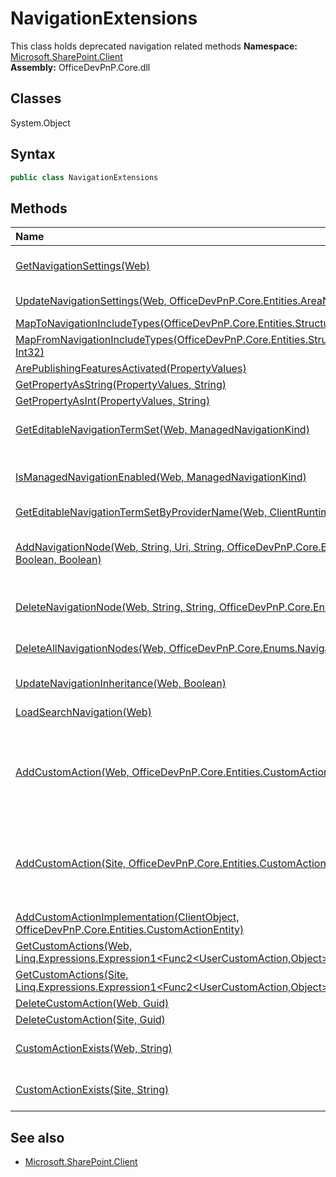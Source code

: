 # NavigationExtensions
This class holds deprecated navigation related methods
**Namespace:** [Microsoft.SharePoint.Client](Microsoft.SharePoint.Client.md)  
**Assembly:** OfficeDevPnP.Core.dll  
## Classes
System.Object  
## Syntax
```C#
public class NavigationExtensions
```
## Methods
|**Name**|**Description**|
|:-----|:-----|
| [GetNavigationSettings(Web)](NavigationExtensionsGetNavigationSettingsWeb.md) | Returns the navigation settings for the selected web
| [UpdateNavigationSettings(Web, OfficeDevPnP.Core.Entities.AreaNavigationEntity)](NavigationExtensionsUpdateNavigationSettingsWebOfficeDevPnP.Core.Entities.AreaNavigationEntity.md) | Updates navigation settings for the current web
| [MapToNavigationIncludeTypes(OfficeDevPnP.Core.Entities.StructuralNavigationEntity)](NavigationExtensionsMapToNavigationIncludeTypesOfficeDevPnP.Core.Entities.StructuralNavigationEntity.md) | 
| [MapFromNavigationIncludeTypes(OfficeDevPnP.Core.Entities.StructuralNavigationEntity, Int32)](NavigationExtensionsMapFromNavigationIncludeTypesOfficeDevPnP.Core.Entities.StructuralNavigationEntityInt32.md) | 
| [ArePublishingFeaturesActivated(PropertyValues)](NavigationExtensionsArePublishingFeaturesActivatedPropertyValues.md) | 
| [GetPropertyAsString(PropertyValues, String)](NavigationExtensionsGetPropertyAsStringPropertyValuesString.md) | 
| [GetPropertyAsInt(PropertyValues, String)](NavigationExtensionsGetPropertyAsIntPropertyValuesString.md) | 
| [GetEditableNavigationTermSet(Web, ManagedNavigationKind)](NavigationExtensionsGetEditableNavigationTermSetWebManagedNavigationKind.md) | Returns an editable version of the Global Navigation TermSet for a web site
| [IsManagedNavigationEnabled(Web, ManagedNavigationKind)](NavigationExtensionsIsManagedNavigationEnabledWebManagedNavigationKind.md) | Determines whether the current Web has the managed navigation enabled
| [GetEditableNavigationTermSetByProviderName(Web, ClientRuntimeContext, String)](NavigationExtensionsGetEditableNavigationTermSetByProviderNameWebClientRuntimeContextString.md) | 
| [AddNavigationNode(Web, String, Uri, String, OfficeDevPnP.Core.Enums.NavigationType, Boolean, Boolean)](NavigationExtensionsAddNavigationNodeWebStringUriStringOfficeDevPnP.Core.Enums.NavigationTypeBooleanBoolean.md) | Add a node to quick launch, top navigation bar or search navigation. The node will be added as the last node in the collection.
| [DeleteNavigationNode(Web, String, String, OfficeDevPnP.Core.Enums.NavigationType)](NavigationExtensionsDeleteNavigationNodeWebStringStringOfficeDevPnP.Core.Enums.NavigationType.md) | Deletes a navigation node from the quickLaunch or top navigation bar
| [DeleteAllNavigationNodes(Web, OfficeDevPnP.Core.Enums.NavigationType)](NavigationExtensionsDeleteAllNavigationNodesWebOfficeDevPnP.Core.Enums.NavigationType.md) | Deletes all Navigation Nodes from a given navigation
| [UpdateNavigationInheritance(Web, Boolean)](NavigationExtensionsUpdateNavigationInheritanceWebBoolean.md) | Updates the navigation inheritance setting
| [LoadSearchNavigation(Web)](NavigationExtensionsLoadSearchNavigationWeb.md) | Loads the search navigation nodes
| [AddCustomAction(Web, OfficeDevPnP.Core.Entities.CustomActionEntity)](NavigationExtensionsAddCustomActionWebOfficeDevPnP.Core.Entities.CustomActionEntity.md) | Adds custom action to a web. If the CustomAction exists the item will be updated. Setting CustomActionEntity.Remove == true will delete the CustomAction.
| [AddCustomAction(Site, OfficeDevPnP.Core.Entities.CustomActionEntity)](NavigationExtensionsAddCustomActionSiteOfficeDevPnP.Core.Entities.CustomActionEntity.md) | Adds custom action to a site collection. If the CustomAction exists the item will be updated. Setting CustomActionEntity.Remove == true will delete the CustomAction.
| [AddCustomActionImplementation(ClientObject, OfficeDevPnP.Core.Entities.CustomActionEntity)](NavigationExtensionsAddCustomActionImplementationClientObjectOfficeDevPnP.Core.Entities.CustomActionEntity.md) | 
| [GetCustomActions(Web, Linq.Expressions.Expression1<Func2<UserCustomAction,Object>>[])](NavigationExtensionsGetCustomActionsWebLinq.Expressions.Expression1<Func2<UserCustomAction,Object>>[].md) | 
| [GetCustomActions(Site, Linq.Expressions.Expression1<Func2<UserCustomAction,Object>>[])](NavigationExtensionsGetCustomActionsSiteLinq.Expressions.Expression1<Func2<UserCustomAction,Object>>[].md) | 
| [DeleteCustomAction(Web, Guid)](NavigationExtensionsDeleteCustomActionWebGuid.md) | Removes a custom action
| [DeleteCustomAction(Site, Guid)](NavigationExtensionsDeleteCustomActionSiteGuid.md) | Removes a custom action
| [CustomActionExists(Web, String)](NavigationExtensionsCustomActionExistsWebString.md) | Utility method to check particular custom action already exists on the web
| [CustomActionExists(Site, String)](NavigationExtensionsCustomActionExistsSiteString.md) | Utility method to check particular custom action already exists on the web
## See also
- [Microsoft.SharePoint.Client](Microsoft.SharePoint.Client.md)
